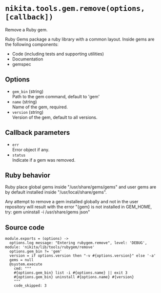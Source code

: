 
# `nikita.tools.gem.remove(options, [callback])`

Remove a Ruby gem.

Ruby Gems package a ruby library with a common layout. Inside gems are the 
following components:

- Code (including tests and supporting utilities)
- Documentation
- gemspec

## Options

* `gem_bin` (string)   
  Path to the gem command, default to 'gem'
* `name` (string)   
  Name of the gem, required.   
* `version` (string)   
  Version of the gem, default to all versions.   

## Callback parameters

* `err`   
  Error object if any.   
* `status`   
  Indicate if a gem was removed.   

## Ruby behavior

Ruby place global gems inside "/usr/share/gems/gems" and user gems are by 
default installed inside "/usr/local/share/gems".

Any attempt to remove a gem installed globally and not in the user repository 
will result with the error "{gem} is not installed in GEM_HOME, try: gem 
uninstall -i /usr/share/gems json"

## Source code

    module.exports = (options) ->
      options.log message: "Entering rubygem.remove", level: 'DEBUG', module: 'nikita/lib/tools/rubygem/remove'
      options.gem_bin ?= 'gem'
      version = if options.version then "-v #{options.version}" else '-a'
      gems = null
      @system.execute
        cmd: """
        #{options.gem_bin} list -i #{options.name} || exit 3
        #{options.gem_bin} uninstall #{options.name} #{version}
        """
        code_skipped: 3
